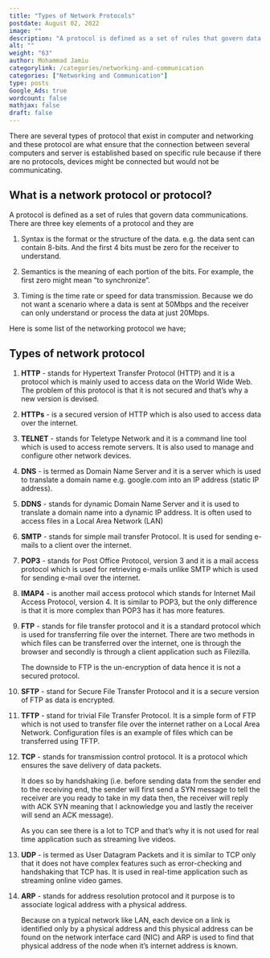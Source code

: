 ```yaml
---
title: "Types of Network Protocols"
postdate: August 02, 2022
image: ""
description: "A protocol is defined as a set of rules that govern data communications. examples of a network protocol are HTTP, HTTPs, TCP, UDP, FTP, SFTP,TFTP, ARP, DNA, DDNS, TELNET, SMTP, POP3, IMAP4 etc."
alt: ""
weight: "63"
author: Mohammad Jamiu
categorylink: /categories/networking-and-communication
categories: ["Networking and Communication"]
type: posts
Google_Ads: true
wordcount: false
mathjax: false
draft: false
---
```


There are several types of protocol that exist in computer and networking and these protocol are what ensure that the connection between several computers and server is established based on specific rule because if there are no protocols, devices might be connected but would not be communicating.

## What is a network protocol or protocol?

A protocol is defined as a set of rules that govern data communications. There are three key elements of a protocol and they are

1. Syntax is the format or the structure of the data. e.g. the data sent can contain 8-bits. And the first 4 bits must be zero for the receiver to understand.

2. Semantics is the meaning of each portion of the bits. For example, the first zero might mean “to synchronize”.

3. Timing is the time rate or speed for data transmission.
   Because we do not want a scenario where a data is sent at 50Mbps and the receiver can only understand or process the data at just 20Mbps.

Here is some list of the networking protocol we have;

## Types of network protocol

1. **HTTP** - stands for Hypertext Transfer Protocol (HTTP) and it is a protocol which is mainly used to access data on the World Wide Web. The problem of this protocol is that it is not secured and that’s why a new version is devised.

1. **HTTPs** - is a secured version of HTTP which is also used to access data over the internet.

1. **TELNET** - stands for Teletype Network and it is a command line tool which is used to access remote servers. It is also used to manage and configure other network devices.

1. **DNS** - is termed as Domain Name Server and it is a server which is used to translate a domain name e.g. google.com into an IP address (static IP address).

1. **DDNS** - stands for dynamic Domain Name Server and it is used to translate a domain name into a dynamic IP address. It is often used to access files in a Local Area Network (LAN)

1. **SMTP** - stands for simple mail transfer Protocol. It is used for sending e-mails to a client over the internet.

1. **POP3** - stands for Post Office Protocol, version 3 and it is a mail access protocol which is used for retrieving e-mails unlike SMTP which is used for sending e-mail over the internet.

1. **IMAP4** - is another mail access protocol which stands for Internet Mail Access Protocol, version 4. It is similar to POP3, but the only difference is that it is more complex than POP3 has it has more features.

1. **FTP** - stands for file transfer protocol and it is a standard protocol which is used for transferring file over the internet.
   There are two methods in which files can be transferred over the internet, one is through the browser and secondly is through a client application such as Filezilla.

   The downside to FTP is the un-encryption of data hence it is not a secured protocol.

1. **SFTP** - stand for Secure File Transfer Protocol and it is a secure version of FTP as data is encrypted.

1. **TFTP** - stand for trivial File Transfer Protocol. It is a simple form of FTP which is not used to transfer file over the internet rather on a Local Area Network.
   Configuration files is an example of files which can be transferred using TFTP.

1. **TCP** - stands for transmission control protocol. It is a protocol which ensures the save delivery of data packets.

   It does so by handshaking (i.e. before sending data from the sender end to the receiving end, the sender will first send a SYN message to tell the receiver are you ready to take in my data then, the receiver will reply with ACK SYN meaning that I acknowledge you and lastly the receiver will send an ACK message).

   As you can see there is a lot to TCP and that’s why it is not used for real time application such as streaming live videos.

1. **UDP** - is termed as User Datagram Packets and it is similar to TCP only that it does not have complex features such as error-checking and handshaking that TCP has. It is used in real-time application such as streaming online video games.

1. **ARP** - stands for address resolution protocol and it purpose is to associate logical address with a physical address.

   Because on a typical network like LAN, each device on a link is identified only by a physical address and this physical address can be found on the network interface card (NIC) and ARP is used to find that physical address of the node when it’s internet address is known.
